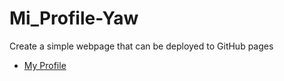 # Mi_Profile-Yaw 

Create a simple webpage that can be deployed to GitHub pages
- [My Profile](https://iyaw.github.io/Yaw-Profile/html-css-complete/)
